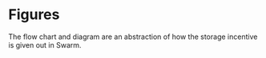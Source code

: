 # Figures
The flow chart and diagram are an abstraction of how the storage incentive is given out in Swarm.